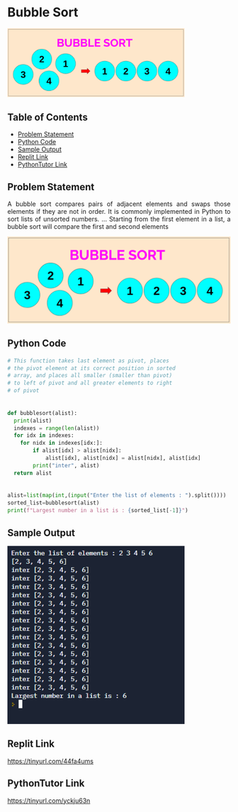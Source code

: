# Bubble Sort

<img src="./img/bubbleimage.png" style="width:400px;" class="center"/>

## Table of Contents

- [Problem Statement](#problem-statement)
- [Python Code](#python-code)
- [Sample Output](#Sample-Output)
- [Replit Link](#replit-link)
- [PythonTutor Link](#pythontutor-link)


## Problem Statement

<div align="justify"> <p> A bubble sort compares pairs of adjacent elements and swaps those elements if they are not in order. It is commonly implemented in Python to sort lists of unsorted numbers. ... Starting from the first element in a list, a bubble sort will compare the first and second elements
  </div></p>

<img src="./img/bubbleimage.png" style="width:600px;" class="center"/>



## Python Code



```python
# This function takes last element as pivot, places
# the pivot element at its correct position in sorted
# array, and places all smaller (smaller than pivot)
# to left of pivot and all greater elements to right
# of pivot


def bubblesort(alist):
  print(alist)
  indexes = range(len(alist))
  for idx in indexes:
    for nidx in indexes[idx:]:
        if alist[idx] > alist[nidx]:
            alist[idx], alist[nidx] = alist[nidx], alist[idx]
        print("inter", alist)
  return alist


alist=list(map(int,(input("Enter the list of elements : ").split())))
sorted_list=bubblesort(alist)
print(f"Largest number in a list is : {sorted_list[-1]}")
```

## Sample Output
<img src="./img/bubblesorts.PNG" style="width:400px;" class="center"/>

## Replit Link
https://tinyurl.com/44fa4ums

## PythonTutor Link

https://tinyurl.com/yckju63n
